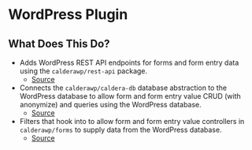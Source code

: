 # WordPress Plugin

## What Does This Do?

* Adds WordPress REST API endpoints for forms and form entry data using the  `calderawp/rest-api` package.
    - [Source](./src/RestApi.php)
* Connects the  `calderawp/caldera-db` database abstraction to the WordPress database to allow form and form entry value CRUD (with anonymize) and queries using the WordPress database.
    - [Source](./src/Database.php)
* Filters that hook into to allow form and form entry value controllers in `calderawp/forms` to supply data from the WordPress database.
    - [Source](./src/Filters/EntryDataFilters.php)

